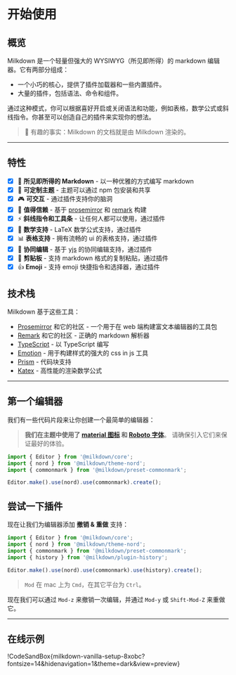 # 开始使用

## 概览

Milkdown 是一个轻量但强大的 WYSIWYG（所见即所得）的 markdown 编辑器。它有两部分组成：

-   一个小巧的核心，提供了插件加载器和一些内置插件。
-   大量的插件，包括语法、命令和组件。

通过这种模式，你可以根据喜好开启或关闭语法和功能，例如表格，数学公式或斜线指令。你甚至可以创造自己的插件来实现你的想法。

> :baby_bottle: 有趣的事实：Milkdown 的文档就是由 Milkdown 渲染的。

---

## 特性

-   [x] 📝 **所见即所得的 Markdown** - 以一种优雅的方式编写 markdown
-   [x] 🎨 **可定制主题** - 主题可以通过 npm 包安装和共享
-   [x] 🎮 **可交互** - 通过插件支持你的脑洞
-   [x] 🦾 **值得信赖** - 基于 [prosemirror](https://prosemirror.net/) 和 [remark](https://github.com/remarkjs/remark) 构建
-   [x] ⚡ **斜线指令和工具条** - 让任何人都可以使用，通过插件
-   [x] 🧮 **数学支持** - LaTeX 数学公式支持，通过插件
-   [x] 📊 **表格支持** - 拥有流畅的 ui 的表格支持，通过插件
-   [x] 🍻 **协同编辑** - 基于 [yjs](https://docs.yjs.dev/) 的协同编辑支持，通过插件
-   [x] 💾 **剪贴板** - 支持 markdown 格式的复制粘贴，通过插件
-   [x] 👍 **Emoji** - 支持 emoji 快捷指令和选择器，通过插件

## 技术栈

Milkdown 基于这些工具：

-   [Prosemirror](https://prosemirror.net/) 和它的社区 - 一个用于在 web 端构建富文本编辑器的工具包
-   [Remark](https://github.com/remarkjs/remark) 和它的社区 - 正确的 markdown 解析器
-   [TypeScript](https://www.typescriptlang.org/) - 以 TypeScript 编写
-   [Emotion](https://emotion.sh/) - 用于构建样式的强大的 css in js 工具
-   [Prism](https://prismjs.com/) - 代码块支持
-   [Katex](https://katex.org/) - 高性能的渲染数学公式

---

## 第一个编辑器

我们有一些代码片段来让你创建一个最简单的编辑器：

> **我们在主题中使用了 [material 图标](https://fonts.google.com/icons) 和 [Roboto 字体](https://fonts.google.com/specimen/Roboto)**。
> 请确保引入它们来保证最好的体验。

```typescript
import { Editor } from '@milkdown/core';
import { nord } from '@milkdown/theme-nord';
import { commonmark } from '@milkdown/preset-commonmark';

Editor.make().use(nord).use(commonmark).create();
```

## 尝试一下插件

现在让我们为编辑器添加 **撤销 & 重做** 支持：

```typescript
import { Editor } from '@milkdown/core';
import { nord } from '@milkdown/theme-nord';
import { commonmark } from '@milkdown/preset-commonmark';
import { history } from '@milkdown/plugin-history';

Editor.make().use(nord).use(commonmark).use(history).create();
```

> `Mod` 在 mac 上为 `Cmd`，在其它平台为 `Ctrl`。

现在我们可以通过 `Mod-z` 来撤销一次编辑，并通过 `Mod-y` 或 `Shift-Mod-Z` 来重做它。

---

## 在线示例

!CodeSandBox{milkdown-vanilla-setup-8xobc?fontsize=14&hidenavigation=1&theme=dark&view=preview}
